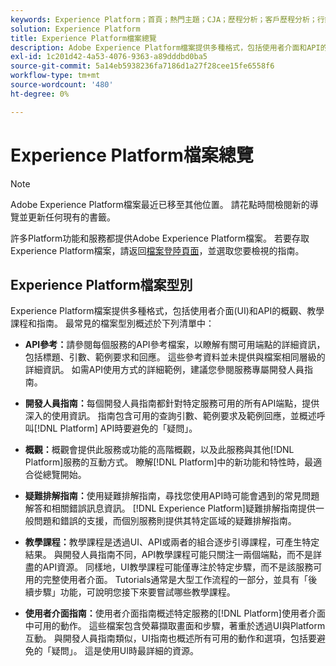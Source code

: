 ```yaml
---
keywords: Experience Platform；首頁；熱門主題；CJA；歷程分析；客戶歷程分析；行銷活動協調；協調；客戶歷程；歷程；歷程協調；功能；工作流程
solution: Experience Platform
title: Experience Platform檔案總覽
description: Adobe Experience Platform檔案提供多種格式，包括使用者介面和API的概觀、教學課程和指南。 以下簡要說明Experience Platform服務最常用的檔案型別。
exl-id: 1c201d42-4a53-4076-9363-a89dddbd0ba5
source-git-commit: 5a14eb5938236fa7186d1a27f28cee15fe6558f6
workflow-type: tm+mt
source-wordcount: '480'
ht-degree: 0%

---
```


# Experience Platform檔案總覽

>[!NOTE]
>
>Adobe Experience Platform檔案最近已移至其他位置。 請花點時間檢閱新的導覽並更新任何現有的書籤。

許多Platform功能和服務都提供Adobe Experience Platform檔案。 若要存取Experience Platform檔案，請返回[檔案登陸頁面](https://experienceleague.adobe.com/docs/experience-platform.html)，並選取您要檢視的指南。

## Experience Platform檔案型別

Experience Platform檔案提供多種格式，包括使用者介面(UI)和API的概觀、教學課程和指南。 最常見的檔案型別概述於下列清單中：

* **API參考：**&#x200B;請參閱每個服務的API參考檔案，以瞭解有關可用端點的詳細資訊，包括標題、引數、範例要求和回應。 這些參考資料並未提供與檔案相同層級的詳細資訊。 如需API使用方式的詳細範例，建議您參閱服務專屬開發人員指南。

* **開發人員指南：**&#x200B;每個開發人員指南都針對特定服務可用的所有API端點，提供深入的使用資訊。 指南包含可用的查詢引數、範例要求及範例回應，並概述呼叫[!DNL Platform] API時要避免的「疑問」。

* **概觀：**&#x200B;概觀會提供此服務或功能的高階概觀，以及此服務與其他[!DNL Platform]服務的互動方式。 瞭解[!DNL Platform]中的新功能和特性時，最適合從總覽開始。

* **疑難排解指南：**&#x200B;使用疑難排解指南，尋找您使用API時可能會遇到的常見問題解答和相關錯誤訊息資訊。 [!DNL Experience Platform]疑難排解指南提供一般問題和錯誤的支援，而個別服務則提供其特定區域的疑難排解指南。

* **教學課程：**&#x200B;教學課程是透過UI、API或兩者的組合逐步引導課程，可產生特定結果。 與開發人員指南不同，API教學課程可能只關注一兩個端點，而不是詳盡的API資源。 同樣地，UI教學課程可能僅專注於特定步驟，而不是該服務可用的完整使用者介面。 Tutorials通常是大型工作流程的一部分，並具有「後續步驟」功能，可說明您接下來要嘗試哪些教學課程。

* **使用者介面指南：**&#x200B;使用者介面指南概述特定服務的[!DNL Platform]使用者介面中可用的動作。 這些檔案包含熒幕擷取畫面和步驟，著重於透過UI與Platform互動。 與開發人員指南類似，UI指南也概述所有可用的動作和選項，包括要避免的「疑問」。 這是使用UI時最詳細的資源。
